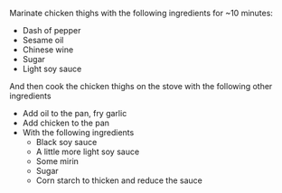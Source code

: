 
Marinate chicken thighs with the following ingredients for ~10 minutes:

- Dash of pepper
- Sesame oil
- Chinese wine
- Sugar 
- Light soy sauce 

And then cook the chicken thighs on the stove with the following other ingredients

- Add oil to the pan, fry garlic 
- Add chicken to the pan 
- With the following ingredients
  - Black soy sauce
  - A little more light soy sauce
  - Some mirin
  - Sugar
  - Corn starch to thicken and reduce the sauce
